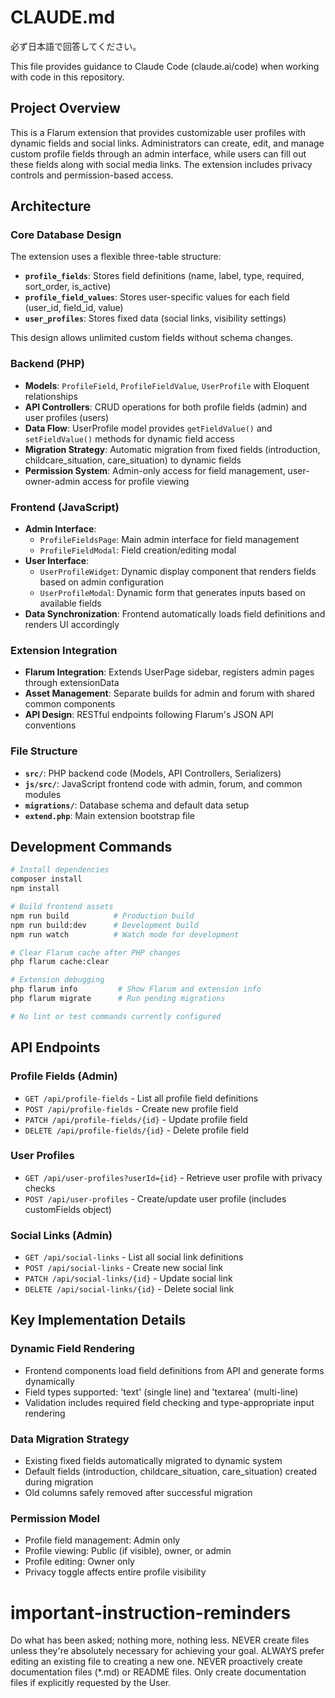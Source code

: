 # CLAUDE.md

必ず日本語で回答してください。

This file provides guidance to Claude Code (claude.ai/code) when working with code in this repository.

## Project Overview

This is a Flarum extension that provides customizable user profiles with dynamic fields and social links. Administrators can create, edit, and manage custom profile fields through an admin interface, while users can fill out these fields along with social media links. The extension includes privacy controls and permission-based access.

## Architecture

### Core Database Design
The extension uses a flexible three-table structure:
- **`profile_fields`**: Stores field definitions (name, label, type, required, sort_order, is_active)
- **`profile_field_values`**: Stores user-specific values for each field (user_id, field_id, value)
- **`user_profiles`**: Stores fixed data (social links, visibility settings)

This design allows unlimited custom fields without schema changes.

### Backend (PHP)
- **Models**: `ProfileField`, `ProfileFieldValue`, `UserProfile` with Eloquent relationships
- **API Controllers**: CRUD operations for both profile fields (admin) and user profiles (users)
- **Data Flow**: UserProfile model provides `getFieldValue()` and `setFieldValue()` methods for dynamic field access
- **Migration Strategy**: Automatic migration from fixed fields (introduction, childcare_situation, care_situation) to dynamic fields
- **Permission System**: Admin-only access for field management, user-owner-admin access for profile viewing

### Frontend (JavaScript)
- **Admin Interface**: 
  - `ProfileFieldsPage`: Main admin interface for field management
  - `ProfileFieldModal`: Field creation/editing modal
- **User Interface**:
  - `UserProfileWidget`: Dynamic display component that renders fields based on admin configuration
  - `UserProfileModal`: Dynamic form that generates inputs based on available fields
- **Data Synchronization**: Frontend automatically loads field definitions and renders UI accordingly

### Extension Integration
- **Flarum Integration**: Extends UserPage sidebar, registers admin pages through extensionData
- **Asset Management**: Separate builds for admin and forum with shared common components
- **API Design**: RESTful endpoints following Flarum's JSON API conventions

### File Structure
- **`src/`**: PHP backend code (Models, API Controllers, Serializers)
- **`js/src/`**: JavaScript frontend code with admin, forum, and common modules
- **`migrations/`**: Database schema and default data setup
- **`extend.php`**: Main extension bootstrap file

## Development Commands

```bash
# Install dependencies
composer install
npm install

# Build frontend assets
npm run build          # Production build
npm run build:dev      # Development build
npm run watch          # Watch mode for development

# Clear Flarum cache after PHP changes
php flarum cache:clear

# Extension debugging
php flarum info         # Show Flarum and extension info
php flarum migrate      # Run pending migrations

# No lint or test commands currently configured
```

## API Endpoints

### Profile Fields (Admin)
- `GET /api/profile-fields` - List all profile field definitions
- `POST /api/profile-fields` - Create new profile field
- `PATCH /api/profile-fields/{id}` - Update profile field
- `DELETE /api/profile-fields/{id}` - Delete profile field

### User Profiles
- `GET /api/user-profiles?userId={id}` - Retrieve user profile with privacy checks
- `POST /api/user-profiles` - Create/update user profile (includes customFields object)

### Social Links (Admin)
- `GET /api/social-links` - List all social link definitions
- `POST /api/social-links` - Create new social link
- `PATCH /api/social-links/{id}` - Update social link
- `DELETE /api/social-links/{id}` - Delete social link

## Key Implementation Details

### Dynamic Field Rendering
- Frontend components load field definitions from API and generate forms dynamically
- Field types supported: 'text' (single line) and 'textarea' (multi-line)
- Validation includes required field checking and type-appropriate input rendering

### Data Migration Strategy
- Existing fixed fields automatically migrated to dynamic system
- Default fields (introduction, childcare_situation, care_situation) created during migration
- Old columns safely removed after successful migration

### Permission Model
- Profile field management: Admin only
- Profile viewing: Public (if visible), owner, or admin
- Profile editing: Owner only
- Privacy toggle affects entire profile visibility

# important-instruction-reminders
Do what has been asked; nothing more, nothing less.
NEVER create files unless they're absolutely necessary for achieving your goal.
ALWAYS prefer editing an existing file to creating a new one.
NEVER proactively create documentation files (*.md) or README files. Only create documentation files if explicitly requested by the User.
